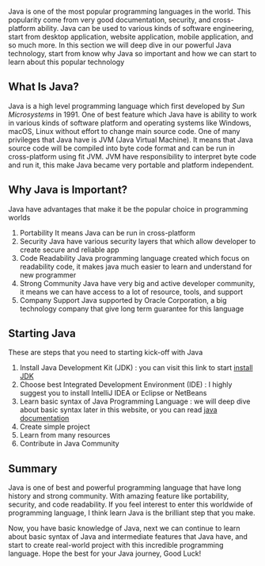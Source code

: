 Java is one of the most popular programming languages in the world. This popularity come from very good documentation, security, and cross-platform ability. Java can be used to various kinds of software engineering, start from desktop application, website application, mobile application, and so much more. In this section we will deep dive in our powerful Java technology, start from know why Java so important and how we can start to learn about this popular technology



## What Is Java?
Java is a high level programming language which first developed by *Sun Microsystems* in 1991. One of best feature which Java have is ability to work in various kinds of software platform and operating systems like Windows, macOS, Linux without effort to change main source code.
One of many privileges that Java have is JVM (Java Virtual Machine). It means that Java source code will be compiled into byte code format and can be run in cross-platform using fit JVM. JVM have responsibility to interpret byte code and run it, this make Java became very portable and platform independent.

## Why Java is Important?
Java have advantages that make it be the popular choice in programming worlds
1. Portability
It means Java can be run in cross-platform
2. Security
Java have various security layers that which allow developer to create secure and reliable app
3. Code Readability
Java programming language created which focus on readability code, it makes java much easier to learn and understand for new programmer
4. Strong Community
Java have very big and active developer community, it means we can have access to a lot of resource, tools, and support
5. Company Support
Java supported by Oracle Corporation, a big technology company that give long term guarantee for this language

## Starting Java
These are steps that you need to starting kick-off with Java
1. Install Java Development Kit (JDK) : you can visit this link to start [install JDK](https://www.oracle.com/id/java/technologies/downloads/)
2. Choose best Integrated Development Environment (IDE) : I highly suggest you to install IntelliJ IDEA or Eclipse or NetBeans
3. Learn basic syntax of Java Programming Language : we will deep dive about basic syntax later in this website, or you can read [java documentation](https://docs.oracle.com/en/java/)
4. Create simple project
5. Learn from many resources
6. Contribute in Java Community

## Summary
Java is one of best and powerful programming language that have long history and strong community. With amazing feature like portability, security, and code readability. If you feel interest to enter this worldwide of programming language, I think learn Java is the brilliant step that you make.

Now, you have basic knowledge of Java, next we can continue to learn about basic syntax of Java and intermediate features that Java have, and start to create real-world project with this incredible programming language. Hope the best for your Java journey, Good Luck!